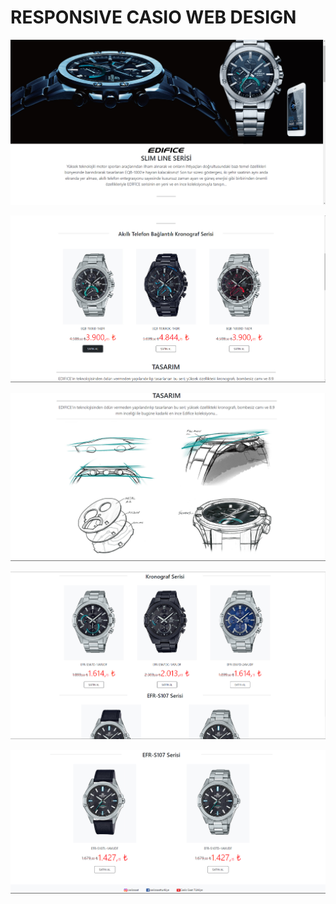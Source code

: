 # RESPONSIVE CASIO WEB DESIGN



![](design.img/Ekran1.PNG)


![](design.img/Ekran2.PNG)


![](design.img/Ekran3.PNG)


![](design.img/Ekran4.PNG)


![](design.img/Ekran5.PNG)





